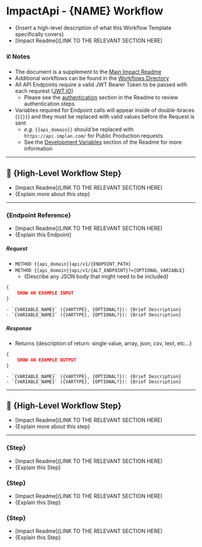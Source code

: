 # ImpactApi - {NAME} Workflow
- {Insert a high-level description of what this Workflow Template specifically covers}
- [Impact Readme](LINK TO THE RELEVANT SECTION HERE)

### 🗈 Notes
- The document is a supplement to the [Main Impact Readme](https://github.com/Implan-Group/api/blob/main/impact/readme.md)
- Additional workflows can be found in the [Workflows Directory](https://github.com/Implan-Group/api/tree/main/impact/workflows)
- All API Endpoints require a valid JWT Bearer Token to be passed with each requrest ([JWT.IO](https://jwt.io/))
	- Please see the [authentication](https://github.com/Implan-Group/api/blob/main/impact/readme.md#authentication---retrieving-bearer-access-token) section in the Readme to review authentication steps
- Variables required for Endpoint calls will appear inside of double-braces (`{{}}`) and they must be replaced with valid values before the Request is sent
	- _e.g._ `{{api_domain}}` should be replaced with `https://api.implan.com/` for Public Production requests
	- See the [Development Variables](https://github.com/Implan-Group/api/blob/main/impact/readme.md#development-variables) section of the Readme for more information


---
## 🔽 {High-Level Workflow Step}
- [Impact Readme](LINK TO THE RELEVANT SECTION HERE)
- {Explain more about this step}

---
### {Endpoint Reference}
- [Impact Readme](LINK TO THE RELEVANT SECTION HERE)
- {Explain this Endpoint}

##### Request
- `METHOD {{api_domain}}api/v1/{ENDPOINT_PATH}`
- `METHOD {{api_domain}}api/v1/{ALT_ENDPOINT}?={OPTIONAL_VARIABLE}`
	- {Describe any JSON body that might need to be included}
```json
{
	SHOW AN EXAMPLE INPUT
}
```
	- `{VARIABLE_NAME}` ({VARTYPE}, {OPTIONAL?}): {Brief Description}
	- `{VARIABLE_NAME}` ({VARTYPE}, {OPTIONAL?}): {Brief Description}

##### Response
- Returns {description of return: single value, array, json, csv, text, etc...}
```json
{
	SHOW AN EXAMPLE OUTPUT
}
```
	- `{VARIABLE_NAME}` ({VARTYPE}, {OPTIONAL?}): {Brief Description}
	- `{VARIABLE_NAME}` ({VARTYPE}, {OPTIONAL?}): {Brief Description}


---
## 🔽 {High-Level Workflow Step}
- [Impact Readme](LINK TO THE RELEVANT SECTION HERE)
- {Explain more about this step}

---
### {Step}
- [Impact Readme](LINK TO THE RELEVANT SECTION HERE)
- {Explain this Step}

### {Step}
- [Impact Readme](LINK TO THE RELEVANT SECTION HERE)
- {Explain this Step}

### {Step}
- [Impact Readme](LINK TO THE RELEVANT SECTION HERE)
- {Explain this Step}
